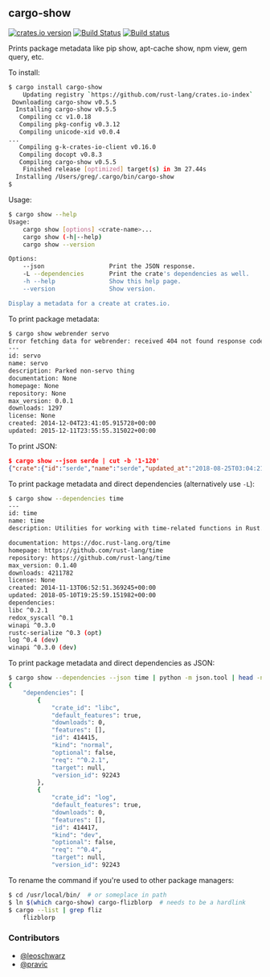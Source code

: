 ## cargo-show

[![crates.io version](https://img.shields.io/crates/v/cargo-show.svg)](https://img.shields.io/crates/v/cargo-show.svg)
[![Build Status](https://travis-ci.org/g-k/cargo-show.svg?branch=master)](https://travis-ci.org/g-k/cargo-show)
[![Build status](https://ci.appveyor.com/api/projects/status/m9cf5vhft7qwisas?svg=true)](https://ci.appveyor.com/project/g-k/cargo-show)

Prints package metadata like pip show, apt-cache show, npm view, gem query, etc.

To install:

```sh
$ cargo install cargo-show
    Updating registry `https://github.com/rust-lang/crates.io-index`
 Downloading cargo-show v0.5.5
  Installing cargo-show v0.5.5
   Compiling cc v1.0.18
   Compiling pkg-config v0.3.12
   Compiling unicode-xid v0.0.4
...
   Compiling g-k-crates-io-client v0.16.0
   Compiling docopt v0.8.3
   Compiling cargo-show v0.5.5
    Finished release [optimized] target(s) in 3m 27.44s
  Installing /Users/greg/.cargo/bin/cargo-show
$
```

Usage:

```sh
$ cargo show --help
Usage:
    cargo show [options] <crate-name>...
    cargo show (-h|--help)
    cargo show --version

Options:
    --json                  Print the JSON response.
    -L --dependencies       Print the crate's dependencies as well.
    -h --help               Show this help page.
    --version               Show version.

Display a metadata for a create at crates.io.
```

To print package metadata:

```sh
$ cargo show webrender servo
Error fetching data for webrender: received 404 not found response code
---
id: servo
name: servo
description: Parked non-servo thing
documentation: None
homepage: None
repository: None
max_version: 0.0.1
downloads: 1297
license: None
created: 2014-12-04T23:41:05.915728+00:00
updated: 2015-12-11T23:55:55.315022+00:00
```

To print JSON:

```json
$ cargo show --json serde | cut -b '1-120'
{"crate":{"id":"serde","name":"serde","updated_at":"2018-08-25T03:04:21.721448+00:00","versions":[105274,105095,104994,1
```

To print package metadata and direct dependencies (alternatively use `-L`):

```sh
$ cargo show --dependencies time
---
id: time
name: time
description: Utilities for working with time-related functions in Rust.

documentation: https://doc.rust-lang.org/time
homepage: https://github.com/rust-lang/time
repository: https://github.com/rust-lang/time
max_version: 0.1.40
downloads: 4211782
license: None
created: 2014-11-13T06:52:51.369245+00:00
updated: 2018-05-10T19:25:59.151982+00:00
dependencies:
libc ^0.2.1
redox_syscall ^0.1
winapi ^0.3.0
rustc-serialize ^0.3 (opt)
log ^0.4 (dev)
winapi ^0.3.0 (dev)
```


To print package metadata and direct dependencies as JSON:

```sh
$ cargo show --dependencies --json time | python -m json.tool | head -n25
{
    "dependencies": [
        {
            "crate_id": "libc",
            "default_features": true,
            "downloads": 0,
            "features": [],
            "id": 414415,
            "kind": "normal",
            "optional": false,
            "req": "^0.2.1",
            "target": null,
            "version_id": 92243
        },
        {
            "crate_id": "log",
            "default_features": true,
            "downloads": 0,
            "features": [],
            "id": 414417,
            "kind": "dev",
            "optional": false,
            "req": "^0.4",
            "target": null,
            "version_id": 92243
```


To rename the command if you're used to other package managers:

```sh
$ cd /usr/local/bin/  # or someplace in path
$ ln $(which cargo-show) cargo-flizblorp  # needs to be a hardlink
$ cargo --list | grep fliz
    flizblorp
```

### Contributors

* [@leoschwarz](https://github.com/leoschwarz)
* [@pravic](https://github.com/pravic)
